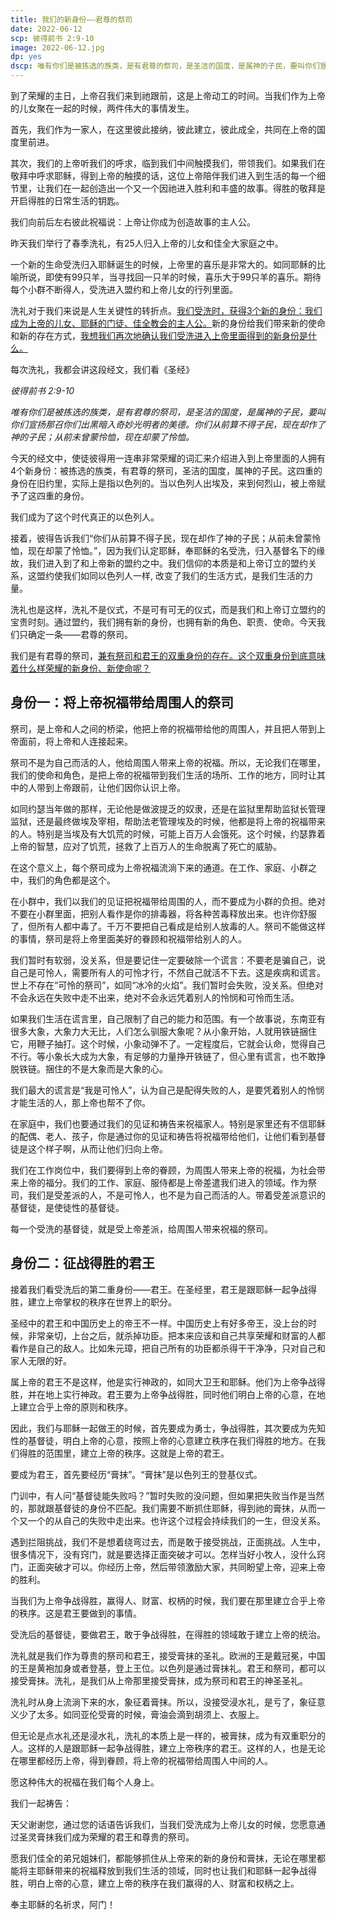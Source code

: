 ```yaml
---
title: 我们的新身份——君尊的祭司
date: 2022-06-12
scp: 彼得前书 2:9-10
image: 2022-06-12.jpg
dp: yes
dscp: 唯有你们是被拣选的族类，是有君尊的祭司，是圣洁的国度，是属神的子民，要叫你们宣扬那召你们出黑暗入奇妙光明者的美德。你们从前算不得子民，现在却作了神的子民；从前未曾蒙怜恤，现在却蒙了怜恤。<br/><br/>彼得前书 2:9-10
---
```


到了荣耀的主日，上帝召我们来到祂跟前，这是上帝动工的时间。当我们作为上帝的儿女聚在一起的时候，两件伟大的事情发生。

首先，我们作为一家人，在这里彼此接纳，彼此建立，彼此成全，共同在上帝的国度里前进。

其次，我们的上帝听我们的呼求，临到我们中间触摸我们，带领我们。如果我们在敬拜中呼求耶稣，得到上帝的触摸的话，这位上帝陪伴我们进入到生活的每一个细节里，让我们在一起创造出一个又一个因祂进入胜利和丰盛的故事。得胜的敬拜是开启得胜的日常生活的钥匙。

我们向前后左右彼此祝福说：上帝让你成为创造故事的主人公。

昨天我们举行了春季洗礼，有25人归入上帝的儿女和佳全大家庭之中。

一个新的生命受洗归入耶稣诞生的时候，上帝里的喜乐是非常大的。如同耶稣的比喻所说，即使有99只羊，当寻找回一只羊的时候，喜乐大于99只羊的喜乐。期待每个小群不断得人，受洗进入盟约和上帝儿女的行列里面。

洗礼对于我们来说是人生关键性的转折点。<u>我们受洗时，获得3个新的身份：我们成为上帝的儿女、耶稣的门徒、佳全教会的主人公。</u>新的身份给我们带来新的使命和新的存在方式，<u>我想我们再次地确认我们受洗进入上帝里面得到的新身份是什么。</u>

每次洗礼，我都会讲这段经文，我们看《圣经》 

*彼得前书 2:9-10* 

*唯有你们是被拣选的族类，是有君尊的祭司，是圣洁的国度，是属神的子民，要叫你们宣扬那召你们出黑暗入奇妙光明者的美德。你们从前算不得子民，现在却作了神的子民；从前未曾蒙怜恤，现在却蒙了怜恤。* 

今天的经文中，使徒彼得用一连串非常荣耀的词汇来介绍进入到上帝里面的人拥有4个新身份：<sp>被拣选的族类，有君尊的祭司，圣洁的国度，属神的子民。</sp>这四重的身份在旧约里，实际上是指以色列的。当以色列人出埃及，来到何烈山，被上帝赋予了这四重的身份。

我们成为了这个时代真正的以色列人。

接着，彼得告诉我们“<sp>你们从前算不得子民，现在却作了神的子民；从前未曾蒙怜恤，现在却蒙了怜恤。</sp>”，因为我们认定耶稣，奉耶稣的名受洗，归入基督名下的缘故，我们进入到了和上帝新的盟约之中。我们信仰的本质是和上帝订立的盟约关系，这盟约使我们如同以色列人一样, 改变了我们的生活方式，是我们生活的力量。

洗礼也是这样，洗礼不是仪式，不是可有可无的仪式，而是我们和上帝订立盟约的宝贵时刻。通过盟约，我们拥有新的身份，也拥有新的角色、职责、使命。今天我们只确定一条——君尊的祭司。

我们是有君尊的祭司，<u>兼有祭司和君王的双重身份的存在。这个双重身份到底意味着什么样荣耀的新身份、新使命呢？</u>

## 身份一：将上帝祝福带给周围人的祭司

祭司，是上帝和人之间的桥梁，他把上帝的祝福带给他的周围人，并且把人带到上帝面前，将上帝和人连接起来。

祭司不是为自己而活的人，他给周围人带来上帝的祝福。所以，无论我们在哪里，我们的使命和角色，是把上帝的祝福带到我们生活的场所、工作的地方，同时让其中的人带到上帝跟前，让他们因你认识上帝。

如同约瑟当年做的那样，无论他是做波提乏的奴隶，还是在监狱里帮助监狱长管理监狱，还是最终做埃及宰相，帮助法老管理埃及的时候，他都是将上帝的祝福带来的人。特别是当埃及有大饥荒的时候，可能上百万人会饿死。这个时候，约瑟靠着上帝的智慧，应对了饥荒，拯救了上百万人的生命脱离了死亡的威胁。

在这个意义上，每个祭司成为上帝祝福流淌下来的通道。在工作、家庭、小群之中，我们的角色都是这个。

在小群中，我们以我们的见证把祝福带给周围的人，而不要成为小群的负担。绝对不要在小群里面，把别人看作是你的排毒器，将各种苦毒释放出来。也许你舒服了，但所有人都中毒了。千万不要把自己看成是给别人放毒的人。祭司不能做这样的事情，祭司是将上帝里面美好的眷顾和祝福带给别人的人。

我们暂时有软弱，没关系，但是要记住一定要破除一个谎言：不要老是骗自己，说自己是可怜人，需要所有人的可怜才行，不然自己就活不下去。这是疾病和谎言。世上不存在“可怜的祭司”，如同“冰冷的火焰”。我们暂时会失败，没关系。但绝对不会永远在失败中走不出来，绝对不会永远凭着别人的怜悯和可怜而生活。

如果我们生活在谎言里，自己限制了自己的能力和范围。有一个故事说，东南亚有很多大象，大象力大无比，人们怎么驯服大象呢？从小象开始，人就用铁链捆住它，用鞭子抽打。这个时候，小象动弹不了。一定程度后，它就会认命，觉得自己不行。等小象长大成为大象，有足够的力量挣开铁链了，但心里有谎言，也不敢挣脱铁链。捆住的不是大象而是大象的心。

我们最大的谎言是“我是可怜人”，认为自己是配得失败的人，是要凭着别人的怜悯才能生活的人，那上帝也帮不了你。

在家庭中，我们也要通过我们的见证和祷告来祝福家人。特别是家里还有不信耶稣的配偶、老人、孩子，你是通过你的见证和祷告将祝福带给他们，让他们看到基督徒是这个样子啊，从而让他们归向上帝。

我们在工作岗位中，我们要得到上帝的眷顾，为周围人带来上帝的祝福，为社会带来上帝的福分。我们的工作、家庭、服侍都是上帝差遣我们进入的领域。作为祭司，我们是受差派的人，不是可怜人，也不是为自己而活的人。带着受差派意识的基督徒，是使徒性的基督徒。

每一个受洗的基督徒，就是受上帝差派，给周围人带来祝福的祭司。

## 身份二：征战得胜的君王

接着我们看受洗后的第二重身份——君王。在圣经里，君王是跟耶稣一起争战得胜，建立上帝掌权的秩序在世界上的职分。

圣经中的君王和中国历史上的帝王不一样。中国历史上有好多帝王，没上台的时候，非常亲切，上台之后，就杀掉功臣。把本来应该和自己共享荣耀和财富的人都看作是自己的敌人。比如朱元璋，把自己所有的功臣都杀得干干净净，只对自己和家人无限的好。

属上帝的君王不是这样，他是实行神政的，如同大卫王和耶稣。他们为上帝争战得胜，并在地上实行神政。君王要为上帝争战得胜，同时他们明白上帝的心意，在地上建立合乎上帝的原则和秩序。
	
因此，我们与耶稣一起做王的时候，首先要成为勇士，争战得胜，其次要成为先知性的基督徒，明白上帝的心意，按照上帝的心意建立秩序在我们得胜的地方。在我们得胜的范围里，建立上帝的秩序。这就是上帝的君王。

要成为君王，首先要经历“膏抹”。“膏抹”是以色列王的登基仪式。

门训中，有人问“基督徒能失败吗？”暂时失败的没问题，但如果把失败当作是当然的，那就跟基督徒的身份不匹配。我们需要不断抓住耶稣，得到祂的膏抹，从而一个又一个的从自己的失败中走出来。也许这个过程会持续我们的一生，但没关系。

遇到拦阻挑战，我们不是想着绕弯过去，而是敢于接受挑战，正面挑战。人生中，很多情况下，没有窍门，就是要选择正面突破才可以。怎样当好小牧人，没什么窍门，正面突破才可以。你经历上帝，然后带领激励大家，共同盼望上帝，迎来上帝的胜利。

当我们为上帝争战得胜，赢得人、财富、权柄的时候，我们要在那里建立合乎上帝的秩序。这是君王要做到的事情。

受洗后的基督徒，要做君王，敢于争战得胜，在得胜的领域敢于建立上帝的统治。

洗礼就是我们作为尊贵的祭司和君王，接受膏抹的圣礼。欧洲的王是戴冠冕，中国的王是黄袍加身或者登基，登上王位。以色列是通过膏抹礼。君王和祭司，都可以接受膏抹。洗礼，是我们从上帝那里接受膏抹，成为祭司和君王的神圣圣礼。

洗礼时从身上流淌下来的水，象征着膏抹。所以，没接受浸水礼，是亏了，象征意义少了太多。如同亚伦受膏的时候，膏油会滴到胡须上、衣服上。

但无论是点水礼还是浸水礼，洗礼的本质上是一样的，被膏抹，成为有双重职分的人。这样的人是跟耶稣一起争战得胜，建立上帝秩序的君王。这样的人，也是无论在哪里都经历上帝，得到眷顾，将上帝的祝福带给周围人中间的人。

愿这种伟大的祝福在我们每个人身上。

我们一起祷告：

天父谢谢您，通过您的话语告诉我们，当我们受洗成为上帝儿女的时候，您愿意通过圣灵膏抹我们成为荣耀的君王和尊贵的祭司。

愿我们佳全的弟兄姐妹们，都能够抓住从上帝来的新的身份和膏抹，无论在哪里都能将主耶稣带来的祝福释放到我们生活的领域，同时也让我们和耶稣一起争战得胜，明白上帝的心意，建立上帝的秩序在我们赢得的人、财富和权柄之上。

奉主耶稣的名祈求，阿门！